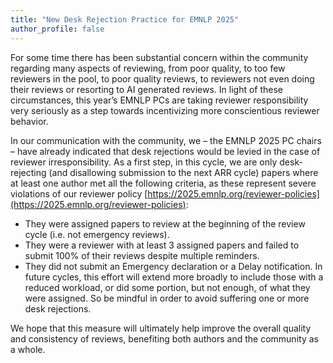 ```yaml
---
title: "New Desk Rejection Practice for EMNLP 2025"
author_profile: false
---
```


For some time there has been substantial concern within the community regarding many aspects of reviewing, from poor quality, to too few reviewers in the pool, to poor quality reviews, to reviewers not even doing their reviews or resorting to AI generated reviews. In light of these circumstances, this year’s EMNLP PCs are taking reviewer responsibility very seriously as a step towards incentivizing more conscientious reviewer behavior.

In our communication with the community, we – the EMNLP 2025 PC chairs – have already indicated that desk rejections would be levied in the case of reviewer irresponsibility.  As a first step, in this cycle, we are only desk-rejecting (and disallowing submission to the next ARR cycle) papers where at least one author met all the following criteria, as these represent severe violations of our reviewer policy [https://2025.emnlp.org/reviewer-policies](https://2025.emnlp.org/reviewer-policies):

- They were assigned papers to review at the beginning of the review cycle (i.e. not emergency reviews).
- They were a reviewer with at least 3 assigned papers and failed to submit 100% of their reviews despite multiple reminders.
- They did not submit an Emergency declaration or a Delay notification.
In future cycles, this effort will extend more broadly to include those with a reduced workload, or did some portion, but not enough, of what they were assigned.  So be mindful in order to avoid suffering one or more desk rejections.

We hope that this measure will ultimately help improve the overall quality and consistency of reviews, benefiting both authors and the community as a whole.